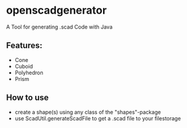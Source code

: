 # openscadgenerator

A Tool for generating .scad Code with Java

## Features:

* Cone
* Cuboid
* Polyhedron
* Prism

## How to use

* create a shape(s) using any class of the "shapes"-package
* use ScadUtil.generateScadFile to get a .scad file to your filestorage